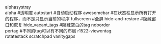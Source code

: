 alphasystray  
alpha         #透明度
autostart     #自动启动程序
awesomebar    #在状态栏显示所有打开的程序，而不是只显示当前的程序
fullscreen     #全屏
hide-and-restore   #隐藏窗口和恢复
hide_vacant_tags   #隐藏空白的tag
noborder          
pertag              #不同的tag可以有不同的布局
r1522-viewontag     
rotatestack
scratchpad
vanitygaps

